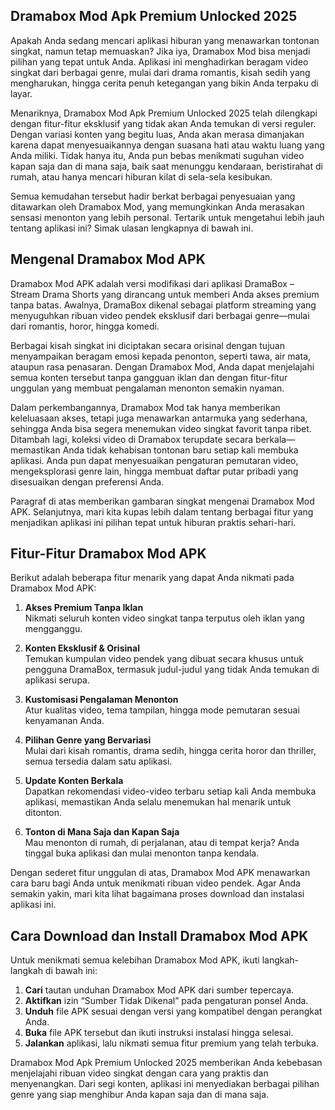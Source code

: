 ## Dramabox Mod Apk Premium Unlocked 2025

Apakah Anda sedang mencari aplikasi hiburan yang menawarkan tontonan singkat, namun tetap memuaskan? Jika iya, Dramabox Mod bisa menjadi pilihan yang tepat untuk Anda. Aplikasi ini menghadirkan beragam video singkat dari berbagai genre, mulai dari drama romantis, kisah sedih yang mengharukan, hingga cerita penuh ketegangan yang bikin Anda terpaku di layar. 

Menariknya, Dramabox Mod Apk Premium Unlocked 2025 telah dilengkapi dengan fitur-fitur eksklusif yang tidak akan Anda temukan di versi reguler. Dengan variasi konten yang begitu luas, Anda akan merasa dimanjakan karena dapat menyesuaikannya dengan suasana hati atau waktu luang yang Anda miliki. Tidak hanya itu, Anda pun bebas menikmati suguhan video kapan saja dan di mana saja, baik saat menunggu kendaraan, beristirahat di rumah, atau hanya mencari hiburan kilat di sela-sela kesibukan. 

Semua kemudahan tersebut hadir berkat berbagai penyesuaian yang ditawarkan oleh Dramabox Mod, yang memungkinkan Anda merasakan sensasi menonton yang lebih personal. Tertarik untuk mengetahui lebih jauh tentang aplikasi ini? Simak ulasan lengkapnya di bawah ini.

## Mengenal Dramabox Mod APK

Dramabox Mod APK adalah versi modifikasi dari aplikasi DramaBox – Stream Drama Shorts yang dirancang untuk memberi Anda akses premium tanpa batas. Awalnya, DramaBox dikenal sebagai platform streaming yang menyuguhkan ribuan video pendek eksklusif dari berbagai genre—mulai dari romantis, horor, hingga komedi.

Berbagai kisah singkat ini diciptakan secara orisinal dengan tujuan menyampaikan beragam emosi kepada penonton, seperti tawa, air mata, ataupun rasa penasaran. Dengan Dramabox Mod, Anda dapat menjelajahi semua konten tersebut tanpa gangguan iklan dan dengan fitur-fitur unggulan yang membuat pengalaman menonton semakin nyaman.

Dalam perkembangannya, Dramabox Mod tak hanya memberikan keleluasaan akses, tetapi juga menawarkan antarmuka yang sederhana, sehingga Anda bisa segera menemukan video singkat favorit tanpa ribet. Ditambah lagi, koleksi video di Dramabox terupdate secara berkala—memastikan Anda tidak kehabisan tontonan baru setiap kali membuka aplikasi. Anda pun dapat menyesuaikan pengaturan pemutaran video, mengeksplorasi genre lain, hingga membuat daftar putar pribadi yang disesuaikan dengan preferensi Anda.

Paragraf di atas memberikan gambaran singkat mengenai Dramabox Mod APK. Selanjutnya, mari kita kupas lebih dalam tentang berbagai fitur yang menjadikan aplikasi ini pilihan tepat untuk hiburan praktis sehari-hari.

## Fitur-Fitur Dramabox Mod APK

Berikut adalah beberapa fitur menarik yang dapat Anda nikmati pada Dramabox Mod APK:

1.  **Akses Premium Tanpa Iklan**  
    Nikmati seluruh konten video singkat tanpa terputus oleh iklan yang mengganggu.
    
2.  **Konten Eksklusif & Orisinal**  
    Temukan kumpulan video pendek yang dibuat secara khusus untuk pengguna DramaBox, termasuk judul-judul yang tidak Anda temukan di aplikasi serupa.
    
3.  **Kustomisasi Pengalaman Menonton**  
    Atur kualitas video, tema tampilan, hingga mode pemutaran sesuai kenyamanan Anda.
    
4.  **Pilihan Genre yang Bervariasi**  
    Mulai dari kisah romantis, drama sedih, hingga cerita horor dan thriller, semua tersedia dalam satu aplikasi.
    
5.  **Update Konten Berkala**  
    Dapatkan rekomendasi video-video terbaru setiap kali Anda membuka aplikasi, memastikan Anda selalu menemukan hal menarik untuk ditonton.
    
6.  **Tonton di Mana Saja dan Kapan Saja**  
    Mau menonton di rumah, di perjalanan, atau di tempat kerja? Anda tinggal buka aplikasi dan mulai menonton tanpa kendala.
    

Dengan sederet fitur unggulan di atas, Dramabox Mod APK menawarkan cara baru bagi Anda untuk menikmati ribuan video pendek. Agar Anda semakin yakin, mari kita lihat bagaimana proses download dan instalasi aplikasi ini.


## Cara Download dan Install Dramabox Mod APK

Untuk menikmati semua kelebihan Dramabox Mod APK, ikuti langkah-langkah di bawah ini:

1.  **Cari** tautan unduhan Dramabox Mod APK dari sumber tepercaya.
2.  **Aktifkan** izin “Sumber Tidak Dikenal” pada pengaturan ponsel Anda.
3.  **Unduh** file APK sesuai dengan versi yang kompatibel dengan perangkat Anda.
4.  **Buka** file APK tersebut dan ikuti instruksi instalasi hingga selesai.
5.  **Jalankan** aplikasi, lalu nikmati semua fitur premium yang telah terbuka.

Dramabox Mod Apk Premium Unlocked 2025 memberikan Anda kebebasan menjelajahi ribuan video singkat dengan cara yang praktis dan menyenangkan. Dari segi konten, aplikasi ini menyediakan berbagai pilihan genre yang siap menghibur Anda kapan saja dan di mana saja.
